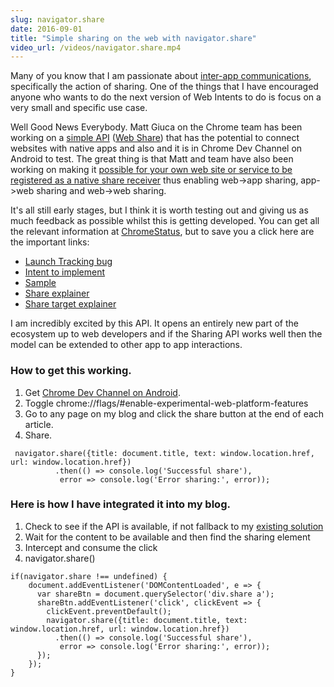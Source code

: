 ```yaml
---
slug: navigator.share
date: 2016-09-01
title: "Simple sharing on the web with navigator.share"
video_url: /videos/navigator.share.mp4
---
```


Many of you know that I am passionate about [inter-app communications](https://paul.kinlan.me/what-happened-to-web-intents/), specifically
the action of sharing. One of the things that I have encouraged anyone who wants to do the next version of Web Intents to do
is focus on a very small and specific use case.

Well Good News Everybody. Matt Giuca on the Chrome team has been working on a [simple API](https://github.com/mgiuca/web-share/blob/master/docs/interface.md) ([Web Share](https://github.com/mgiuca/web-share/blob/master/docs/explainer.md)) that has the potential to connect websites with native apps 
and also and it is in Chrome Dev Channel on Android to test. The great thing is that Matt and team have also been working on making it 
[possible for your own web site or service to be registered as a native share receiver](https://github.com/mgiuca/web-share-target) thus 
enabling web->app sharing, app->web sharing and web->web sharing.

It's all still early stages, but I think it is worth testing out and giving us as much feedback as possible whilst this is getting developed. You can get all the relevant information at [ChromeStatus](https://www.chromestatus.com/features/5668769141620736), but
to save you a click here are the important links:

* [Launch Tracking bug](https://crbug.com/620973)
* [Intent to implement](https://groups.google.com/a/chromium.org/forum/#!msg/blink-dev/1BOhy5av8MQ/8LqNvS5TAQAJ)
* [Sample](https://github.com/mgiuca/web-share/blob/master/docs/explainer.md)
* [Share explainer](https://github.com/mgiuca/web-share/blob/master/docs/explainer.md)
* [Share target explainer](https://github.com/mgiuca/web-share/blob/master/docs/interface.md)

I am incredibly excited by this API. It opens an entirely new part of the ecosystem up to web developers and if
the Sharing API works well then the model can be extended to other app to app interactions.

### How to get this working.

1. Get [Chrome Dev Channel on Android](https://play.google.com/store/apps/details?id=com.chrome.dev&hl=en).
2. Toggle chrome://flags/#enable-experimental-web-platform-features
3. Go to any page on my blog and click the share button at the end of each article.
4. Share.

```
 navigator.share({title: document.title, text: window.location.href, url: window.location.href})
          .then(() => console.log('Successful share'),
           error => console.log('Error sharing:', error));
```

### Here is how I have integrated it into my blog.  

1. Check to see if the API is available, if not fallback to my [existing solution](https://paul.kinlan.me/sharing-natively-on-android-from-the-web/)
2. Wait for the content to be available and then find the sharing element
3. Intercept and consume the click
4. navigator.share()

```
if(navigator.share !== undefined) {
    document.addEventListener('DOMContentLoaded', e => {
      var shareBtn = document.querySelector('div.share a');
      shareBtn.addEventListener('click', clickEvent => {
        clickEvent.preventDefault();
        navigator.share({title: document.title, text: window.location.href, url: window.location.href})
          .then(() => console.log('Successful share'),
           error => console.log('Error sharing:', error));
      });
    });
}
```
